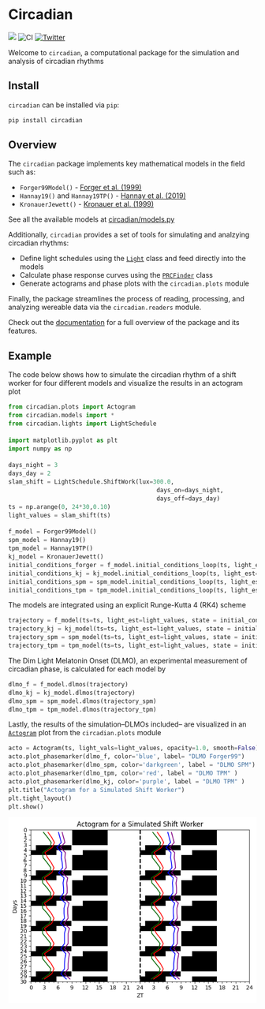 # Circadian

<!-- WARNING: THIS FILE WAS AUTOGENERATED! DO NOT EDIT! -->

[![](https://img.shields.io/badge/docs-stable-blue.svg)](https://arcascope.github.io/circadian/)
![CI](https://github.com/Arcascope/circadian/actions/workflows/test.yaml/badge.svg)
[![Twitter](https://img.shields.io/twitter/url/https/twitter.com/arcascope.svg?style=social&label=Follow%20%40arcascope)](https://twitter.com/arcascope)

Welcome to `circadian`, a computational package for the simulation and
analysis of circadian rhythms

## Install

`circadian` can be installed via `pip`:

``` sh
pip install circadian
```

## Overview

The `circadian` package implements key mathematical models in the field
such as:

- `Forger99Model()` - [Forger et
  al. (1999)](https://doi.org/10.1177/074873099129000867)
- `Hannay19()` and `Hannay19TP()` - [Hannay et
  al. (2019)](https://doi.org/10.1177/0748730419878298)
- `KronauerJewett()` - [Kronauer et
  al. (1999)](https://doi.org/10.1177/074873049901400608)

See all the available models at
[circadian/models.py](https://github.com/Arcascope/circadian/blob/main/circadian/models.py)

Additionally, `circadian` provides a set of tools for simulating and
analzying circadian rhythms:

- Define light schedules using the
  [`Light`](https://arcascope.github.io/circadian/lights.html#light)
  class and feed directly into the models
- Calculate phase response curves using the
  [`PRCFinder`](https://arcascope.github.io/circadian/prc.html#prcfinder)
  class
- Generate actograms and phase plots with the `circadian.plots` module

Finally, the package streamlines the process of reading, processing, and
analyzing wereable data via the `circadian.readers` module.

Check out the [documentation](https://arcascope.github.io/circadian/)
for a full overview of the package and its features.

## Example

The code below shows how to simulate the circadian rhythm of a shift
worker for four different models and visualize the results in an
actogram plot

``` python
from circadian.plots import Actogram
from circadian.models import *
from circadian.lights import LightSchedule

import matplotlib.pyplot as plt
import numpy as np

days_night = 3
days_day = 2
slam_shift = LightSchedule.ShiftWork(lux=300.0,
                                          days_on=days_night, 
                                          days_off=days_day)
ts = np.arange(0, 24*30,0.10)
light_values = slam_shift(ts)

f_model = Forger99Model()
spm_model = Hannay19()
tpm_model = Hannay19TP()
kj_model = KronauerJewett()
initial_conditions_forger = f_model.initial_conditions_loop(ts, light_est=light_values, num_loops=1)
initial_conditions_kj = kj_model.initial_conditions_loop(ts, light_est=light_values, num_loops=1)
initial_conditions_spm = spm_model.initial_conditions_loop(ts, light_est=light_values, num_loops=1)
initial_conditions_tpm = tpm_model.initial_conditions_loop(ts, light_est=light_values, num_loops=1)
```

The models are integrated using an explicit Runge-Kutta 4 (RK4) scheme

``` python
trajectory = f_model(ts=ts, light_est=light_values, state = initial_conditions_forger)
trajectory_kj = kj_model(ts=ts, light_est=light_values, state = initial_conditions_kj)
trajectory_spm = spm_model(ts=ts, light_est=light_values, state = initial_conditions_spm)
trajectory_tpm = tpm_model(ts=ts, light_est=light_values, state = initial_conditions_tpm)
```

The Dim Light Melatonin Onset (DLMO), an experimental measurement of
circadian phase, is calculated for each model by

``` python
dlmo_f = f_model.dlmos(trajectory)
dlmo_kj = kj_model.dlmos(trajectory)
dlmo_spm = spm_model.dlmos(trajectory_spm)
dlmo_tpm = tpm_model.dlmos(trajectory_tpm)
```

Lastly, the results of the simulation–DLMOs included– are visualized in
an
[`Actogram`](https://arcascope.github.io/circadian/plots.html#actogram)
plot from the `circadian.plots` module

``` python
acto = Actogram(ts, light_vals=light_values, opacity=1.0, smooth=False)
acto.plot_phasemarker(dlmo_f, color='blue', label= "DLMO Forger99")
acto.plot_phasemarker(dlmo_spm, color='darkgreen', label = "DLMO SPM")
acto.plot_phasemarker(dlmo_tpm, color='red', label = "DLMO TPM" )
acto.plot_phasemarker(dlmo_kj, color='purple', label = "DLMO TPM" )
plt.title("Actogram for a Simulated Shift Worker")
plt.tight_layout()
plt.show()
```

![](index_files/figure-commonmark/cell-5-output-1.png)

